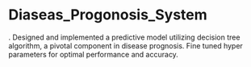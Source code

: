 # Diaseas_Progonosis_System
.  Designed and implemented a predictive model utilizing decision tree algorithm, a pivotal component in disease prognosis. Fine tuned hyper parameters for optimal performance and accuracy.
